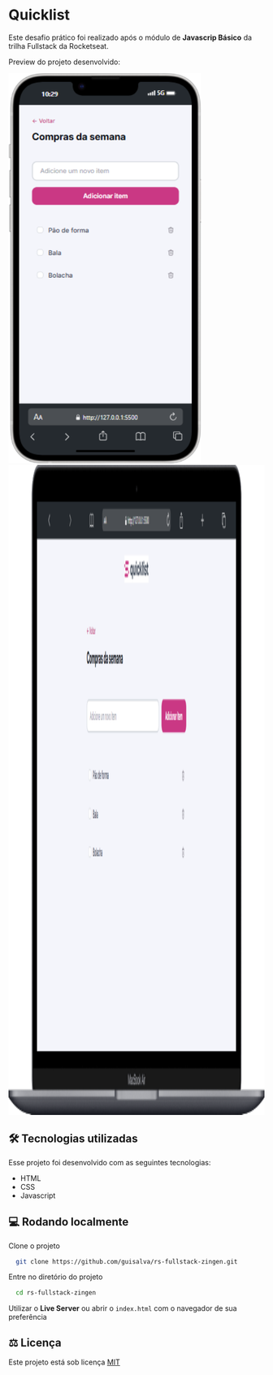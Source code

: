 
# Quicklist

Este desafio prático foi realizado após o módulo de **Javascrip Básico** da trilha Fullstack da Rocketseat.

Preview do projeto desenvolvido:

<div>
  <img src="assets/screenshots/mobile-view.png" height="768">
  <img src="assets/screenshots/desktop-view.png" height="1280">
</div>


## 🛠️ Tecnologias utilizadas
Esse projeto foi desenvolvido com as seguintes tecnologias:
- HTML
- CSS
- Javascript


## 💻 Rodando localmente

Clone o projeto

```bash
  git clone https://github.com/guisalva/rs-fullstack-zingen.git
```

Entre no diretório do projeto

```bash
  cd rs-fullstack-zingen
```


Utilizar o **Live Server** ou abrir o `index.html` com o navegador de sua preferência


## ⚖️ Licença

Este projeto está sob licença [MIT](https://choosealicense.com/licenses/mit/)
